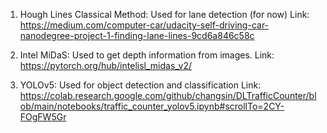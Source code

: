 1. Hough Lines Classical Method: Used for lane detection (for now)
Link: https://medium.com/computer-car/udacity-self-driving-car-nanodegree-project-1-finding-lane-lines-9cd6a846c58c

2. Intel MiDaS: Used to get depth information from images.
Link: https://pytorch.org/hub/intelisl_midas_v2/

3. YOLOv5: Used for object detection and classification
Link: https://colab.research.google.com/github/changsin/DLTrafficCounter/blob/main/notebooks/traffic_counter_yolov5.ipynb#scrollTo=2CY-FOgFW5Gr

